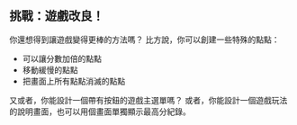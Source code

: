 ## 挑戰：遊戲改良！

你還想得到讓遊戲變得更棒的方法嗎？ 比方說，你可以創建一些特殊的點點：

+ 可以讓分數加倍的點點
+ 移動緩慢的點點
+ 把畫面上所有點點消滅的點點

又或者，你能設計一個帶有按鈕的遊戲主選單嗎？ 或者，你能設計一個遊戲玩法的說明畫面，也可以用個畫面單獨顯示最高分紀錄。